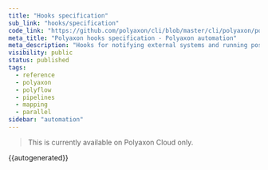 ```yaml
---
title: "Hooks specification"
sub_link: "hooks/specification"
code_link: "https://github.com/polyaxon/cli/blob/master/cli/polyaxon/polyflow/hooks/__init__.py"
meta_title: "Polyaxon hooks specification - Polyaxon automation"
meta_description: "Hooks for notifying external systems and running post done logic."
visibility: public
status: published
tags:
  - reference
  - polyaxon
  - polyflow
  - pipelines
  - mapping
  - parallel
sidebar: "automation"
---
```


<blockquote class="commercial">This is currently available on Polyaxon Cloud only.</blockquote>

{{autogenerated}}
